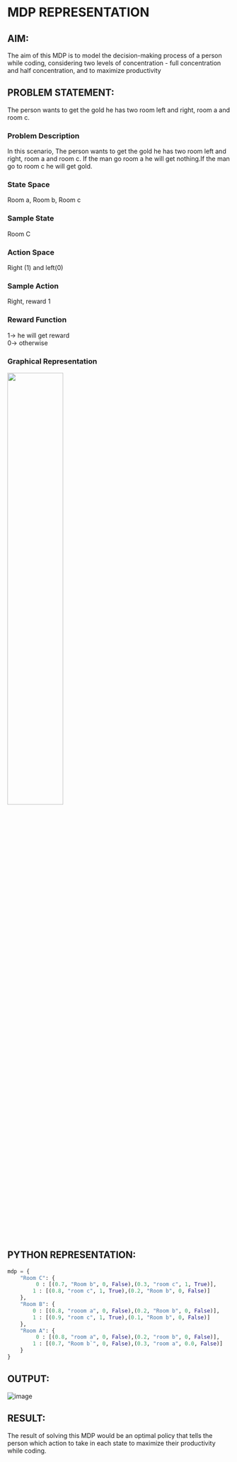 # MDP REPRESENTATION

## AIM:
The aim of this MDP is to model the decision-making process of a person while coding, considering two levels of concentration - full concentration and half concentration, and to maximize productivity

## PROBLEM STATEMENT:
The person wants to get the gold he has two room left and right, room a and room c.

### Problem Description
 In this scenario, The person wants to get the gold he has two room left and right, room a and room c. If the man go room a he will get nothing.If the man go to room c he will get gold.

### State Space
Room a, Room b, Room c

### Sample State
Room C

### Action Space
Right (1) and left(0)

### Sample Action
Right, reward 1

### Reward Function
1-> he will get reward
</br>
0-> otherwise

### Graphical Representation
<img src='https://github.com/user-attachments/assets/7f45dddb-2109-4e8c-a752-f2d429ec4c88' width=50%>


## PYTHON REPRESENTATION:
```python
mdp = {
    "Room C": {
         0 : [(0.7, "Room b", 0, False),(0.3, "room c", 1, True)],
        1 : [(0.8, "room c", 1, True),(0.2, "Room b", 0, False)]
    },
    "Room B": {
        0 : [(0.8, "rooom a", 0, False),(0.2, "Room b", 0, False)],
        1 : [(0.9, "room c", 1, True),(0.1, "Room b", 0, False)]
    },
    "Room A": {
         0 : [(0.8, "room a", 0, False),(0.2, "room b", 0, False)],
        1 : [(0.7, "Room b`", 0, False),(0.3, "room a", 0.0, False)]
    }
}

```

## OUTPUT:
![image](https://github.com/user-attachments/assets/7f3d5d41-eb97-4dd2-abe1-b8732cd0c1be)

## RESULT:
The result of solving this MDP would be an optimal policy that tells the person which action to take in each state to maximize their productivity while coding.
